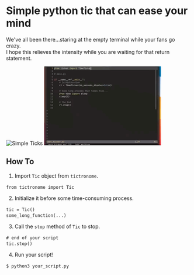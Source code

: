 # Simple python tic that can ease your mind

We've all been there...staring at the empty terminal while your fans go crazy.  
I hope this relieves the intensity while you are waiting for that return statement.

![Simple Ticks](assets/simple-tics.gif)
![Seconds](assets/seconds.gif)

## How To

1. Import `Tic` object from `tictronome`.

```{python}
from tictronome import Tic
```

2. Initialize it before some time-consuming process.

```{python}
tic = Tic()
some_long_function(...)
```

3. Call the `stop` method of `Tic` to stop.

```{python}
# end of your script
tic.stop()
```

4. Run your script!

```{shell}
$ python3 your_script.py
```
